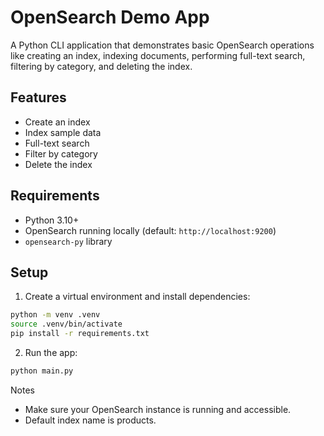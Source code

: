 # OpenSearch Demo App

A Python CLI application that demonstrates basic OpenSearch operations like creating an index, indexing documents, performing full-text search, filtering by category, and deleting the index.

## Features

- Create an index
- Index sample data
- Full-text search
- Filter by category
- Delete the index

## Requirements

- Python 3.10+
- OpenSearch running locally (default: `http://localhost:9200`)
- `opensearch-py` library

## Setup

1. Create a virtual environment and install dependencies:

```bash
python -m venv .venv
source .venv/bin/activate
pip install -r requirements.txt
```

2.	Run the app:

```bash
python main.py
```

Notes
- Make sure your OpenSearch instance is running and accessible.
- Default index name is products.
   
